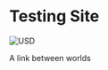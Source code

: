 # Testing Site

![USD]((http://icons.iconarchive.com/icons/google/noto-emoji-animals-nature/256/22221-cat-icon.png)
)

A link between worlds
